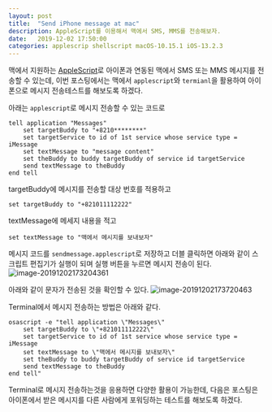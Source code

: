 ```yaml
---
layout: post
title:  "Send iPhone message at mac"
description: AppleScript를 이용해서 맥에서 SMS, MMS를 전송해보자.
date:   2019-12-02 17:50:00
categories: applescrip shellscript macOS-10.15.1 iOS-13.2.3
---
```


맥에서 지원하는 [AppleScript]([https://ko.wikipedia.org/wiki/%EC%95%A0%ED%94%8C%EC%8A%A4%ED%81%AC%EB%A6%BD%ED%8A%B8](https://ko.wikipedia.org/wiki/애플스크립트))로 아이폰과 연동된 맥에서 SMS 또는 MMS 메시지를 전송할 수 있는데, 이번 포스팅에서는 맥에서 `applescript`와 `termianl`을 활용하여 아이폰으로 메시지 전송테스트를 해보도록 하겠다.


아래는 `applescript`로 메시지 전송할 수 있는 코드로

```applescript
tell application "Messages"
	set targetBuddy to "+8210********"
	set targetService to id of 1st service whose service type = iMessage
	set textMessage to "message content"
	set theBuddy to buddy targetBuddy of service id targetService
	send textMessage to theBuddy
end tell
```

targetBuddy에 메시지를 전송할 대상 번호를 적용하고
```applescript
set targetBuddy to "+821011112222"
```

textMessage에 메세지 내용을 적고
```applescript
set textMessage to "맥에서 메시지를 보내보자"
```

메시지 코드를 `sendmessage.applescript`로 저장하고 더블 클릭하면 아래와 같이 스크립트 편집기가 실행이 되며 실행 버튼을 누르면 메시지 전송이 된다.
![image-20191202173204361]({{"/assets/image/posts/2019-12-02-applescript-send-message/image-20191202173204361.png"|relative_url}})

아래와 같이 문자가 전송된 것을 확인할 수 있다.
![image-20191202173720463]({{"/assets/image/posts/2019-12-02-applescript-send-message/image-20191202173720463.png"|relative_url}})


Terminal에서 메시지 전송하는 방법은 아래와 같다.

```applescript
osascript -e "tell application \"Messages\"
	set targetBuddy to \"+821011112222\"
	set targetService to id of 1st service whose service type = iMessage
	set textMessage to \"맥에서 메시지를 보내보자\"
	set theBuddy to buddy targetBuddy of service id targetService
	send textMessage to theBuddy
end tell"
```

Terminal로 메시지 전송하는것을 응용하면 다양한 활용이 가능한데, 다음은 포스팅은 아이폰에서 받은 메시지를 다른 사람에게 포워딩하는 테스트를 해보도록 하겠다.





